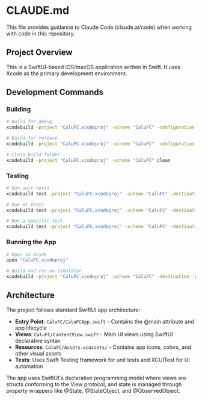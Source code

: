 # CLAUDE.md

This file provides guidance to Claude Code (claude.ai/code) when working with code in this repository.

## Project Overview

This is a SwiftUI-based iOS/macOS application written in Swift. It uses Xcode as the primary development environment.

## Development Commands

### Building
```bash
# Build for debug
xcodebuild -project "CaluFC.xcodeproj" -scheme "CaluFC" -configuration Debug build

# Build for release
xcodebuild -project "CaluFC.xcodeproj" -scheme "CaluFC" -configuration Release build

# Clean build folder
xcodebuild -project "CaluFC.xcodeproj" -scheme "CaluFC" clean
```

### Testing
```bash
# Run unit tests
xcodebuild test -project "CaluFC.xcodeproj" -scheme "CaluFC" -destination 'platform=iOS Simulator,name=iPhone 15'

# Run UI tests
xcodebuild test -project "CaluFC.xcodeproj" -scheme "CaluFC" -destination 'platform=iOS Simulator,name=iPhone 15' -only-testing:"CaluFCUITests"

# Run a specific test
xcodebuild test -project "CaluFC.xcodeproj" -scheme "CaluFC" -destination 'platform=iOS Simulator,name=iPhone 15' -only-testing:"CaluFCTests/TestClassName/testMethodName"
```

### Running the App
```bash
# Open in Xcode
open "CaluFC.xcodeproj"

# Build and run on simulator
xcodebuild -project "CaluFC.xcodeproj" -scheme "CaluFC" -destination 'platform=iOS Simulator,name=iPhone 15' -derivedDataPath build
```

## Architecture

The project follows standard SwiftUI app architecture:

- **Entry Point**: `CaluFC/CaluFCApp.swift` - Contains the @main attribute and app lifecycle
- **Views**: `CaluFC/ContentView.swift` - Main UI views using SwiftUI declarative syntax
- **Resources**: `CaluFC/Assets.xcassets/` - Contains app icons, colors, and other visual assets
- **Tests**: Uses Swift Testing framework for unit tests and XCUITest for UI automation

The app uses SwiftUI's declarative programming model where views are structs conforming to the View protocol, and state is managed through property wrappers like @State, @StateObject, and @ObservedObject.